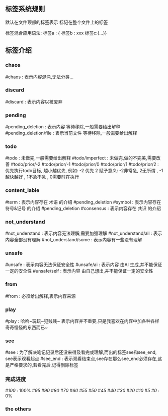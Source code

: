 
## 标签系统规则
默认在文件顶部的标签表示 标记在整个文件上的标签

标签混合应用语法: 标签a : { 标签b : xxx 标签c:{...}}

## 标签介绍
### chaos
#chaos : 表示内容混沌,无法分类...
### discard
#discard : 表示内容以被废弃
### pending
#pending_deletion : 表示内容 等待移除,一般需要给出解释
#pending_deletion/file : 表示当前文件 等待移除,一般需要给出解释
### todo
#todo : 未做完,一般需要给出解释
#todo/imperfect : 未做完,做的不完美,需要改善
#todo/prior/-2 #todo/prior/-1 #todo/prior/0 #todo/prior/1 #todo/prior/2 : 
	优先执行todo目标, 越小越优先, 例如: -2 优先 2
	赋予意义: -2非常急, 2无所谓 , -1越快越好 , 1不急不急 , 0需要时在执行
### content_lable 
#term : 表示内容存在 术语 的介绍 #pending_deletion
#symbol : 表示内容存在 符号&记号 的介绍 #pending_deletion
#consensus : 表示内容存在 共识 的介绍
### not_understand
#not_understand : 表示内容无法理解,需要加强理解
#not_understand/all : 表示内容全部没有理解
#not_understand/some : 表示内容有一些没有理解
### unsafe
#unsafe : 表示内容无法保证安全性
#unsafe/ai : 表示内容 由AI 生成,并不能保证一定的安全性
#unsafe/self : 表示内容 由自己想出,并不能保证一定的安全性
### from
#from : 必须给出解释,表示内容来源
### play
#play : 哈哈~玩玩~犯贱贱~ 表示内容并不重要,只是我喜欢在内容中加各种各样奇奇怪怪的东西而已~
### see
#see : 为了解决笔记记录后还没来得及看完或理解,而出的标签see和see_end, see表示观看起点
#see_end : 表示观看结束点,see存在那么see_end必须存在,这是严格要求的,若看完后,记得删除标签

### 完成进度
#_100_ : 100%
#_95_
#_90_
#_80_
#_70_
#_60_
#_55_
#_50_
#_45_
#_40_
#_30_
#_20_
#_10_
#_5_
#_0_ : 0%
### the others
